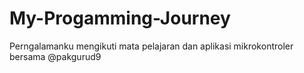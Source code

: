# My-Progamming-Journey
Perngalamanku mengikuti mata pelajaran dan aplikasi mikrokontroler bersama @pakgurud9

